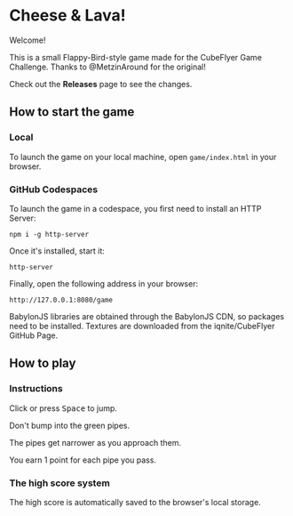 # Cheese & Lava!

Welcome!

This is a small Flappy-Bird-style game made for the CubeFlyer Game Challenge. Thanks to @MetzinAround for the original!

Check out the **Releases** page to see the changes.

## How to start the game

### Local

To launch the game on your local machine, open `game/index.html` in your browser.

### GitHub Codespaces

To launch the game in a codespace, you first need to install an HTTP Server:

```
npm i -g http-server
```

Once it's installed, start it:

```
http-server
```

Finally, open the following address in your browser:

```
http://127.0.0.1:8080/game
```

BabylonJS libraries are obtained through the BabylonJS CDN, so packages need to be installed. Textures are downloaded from the iqnite/CubeFlyer GitHub Page.

## How to play

### Instructions

Click or press <kbd>Space</kbd> to jump.

Don't bump into the green pipes.

The pipes get narrower as you approach them.

You earn 1 point for each pipe you pass.

### The high score system

The high score is automatically saved to the browser's local storage.
